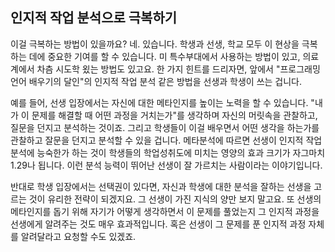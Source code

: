 ## 인지적 작업 분석으로 극복하기
이걸 극복하는 방법이 있을까요? 네. 있습니다. 학생과 선생, 학교 모두 이 현상을 극복하는 데에 중요한 기여를 할 수 있습니다. 미 특수부대에서 사용하는 방법이 있고, 의료계에서 차츰 시도학 욌는 방법도 있고요. 한 가지 힌트를 드리자면, 앞에서 "프로그래밍 언어 배우기의 달인"의 인지적 작업 분석 같은 방법을 선생과 학생이 쓰는 겁니다.

예를 들어, 선생 입장에서는 자신에 대한 메타인지를 높이는 노력을 할 수 있습니다. "내가 이 문제를 해결할 때 어떤 과정을 거치는가"를 생각하며 자신의 머릿속을 관찰하고, 질문을 던지고 분석하는 것이죠. 그리고 학생들이 이걸 배우면서 어떤 생각을 하는가를 관찰하고 잘문을 던지고 분석할 수 있을 겁니다. 메타분석에 따르면 선생이 인지적 작업 분석에 능숙한가 하는 것이 학생들의 학업성취도에 미치는 영양의 효과 크기가 자그마치 1.29나 됩니다. 이런 분석 능력이 뛰어난 선생이 잘 가르치는 사람이라는 이야기입니다. 

반대로 학생 입장에서는 선택권이 있다면, 자신과 학생에 대한 분석을 잘하는 선생을 고르는 것이 유리한 전략이 되겠지요. 그 선생이 가진 지식의 양만 보지 말고요. 또 선생의 메타인지를 돕기 위해 자기가 어떻게 생각하면서 이 문제를 풀었는지 그 인지적 과정을 선생에게 알려주는 것도 매우 효과적입니다. 혹은 선생이 그 문제를 푼 인지적 과정 자체를 알려달라고 요청할 수도 있겠죠. 